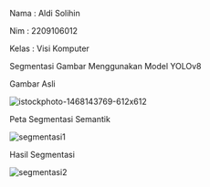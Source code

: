Nama : Aldi Solihin

Nim : 2209106012

Kelas : Visi Komputer

Segmentasi Gambar Menggunakan Model YOLOv8

Gambar Asli

![istockphoto-1468143769-612x612](https://github.com/user-attachments/assets/5f8a79c9-075f-438a-98fd-86ffa35daf64)

Peta Segmentasi Semantik

![segmentasi1](https://github.com/user-attachments/assets/76b2b28c-2cf0-4e68-a0b5-2fec63b7b3c2)

Hasil Segmentasi

![segmentasi2](https://github.com/user-attachments/assets/589b7b30-8e07-4996-93fc-d71d8af83136)

